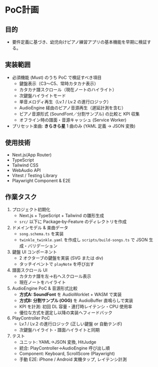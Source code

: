 # PoC計画

## 目的
- 要件定義に基づき、幼児向けピアノ練習アプリの基本機能を早期に検証する。

## 実装範囲
- 必須機能 (Must) のうち PoC で検証すべき項目
  - 鍵盤表示（C3〜C5、常時カタカナ表示）
  - カタカナ譜スクロール（現在ノートのハイライト）
  - 次鍵盤ハイライトモード
  - 単音メロディ再生（Lv.1 / Lv.2 の進行ロジック）
  - AudioEngine 経由のピアノ音源再生（遅延計測を含む）
  - ピアノ音源形式 (SoundFont／分割サンプル) の比較と KPI 収集
  - オフライン時の譜面・音源キャッシュ (Service Worker)
- プリセット楽曲: **きらきら星** 1 曲のみ (YAML 定義 → JSON 変換)

## 使用技術
- Next.js(App Router)
- TypeScript
- Tailwind CSS
- WebAudio API
- Vitest / Testing Library
- Playwright Component & E2E

## 作業タスク
1. プロジェクト初期化
   - Next.js + TypeScript + Tailwind の雛形生成
   - `src/` 以下に Package‑by‑Feature のディレクトリを作成
2. ドメインモデル & 楽曲データ
   - `song.schema.ts` を実装
   - `twinkle_twinkle.yaml` を作成し `scripts/build-songs.ts` で JSON 生成・バリデーション
3. 鍵盤 UI コンポーネント
   - 2 オクターブの鍵盤を実装 (SVG または div)
   - タッチイベントで `playNote` を呼び出す
4. 譜面スクロール UI
   - カタカナ譜を左→右へスクロール表示
   - 現在ノートをハイライト
5. AudioEngine PoC & 音源形式比較  
   - **方式A: SoundFont** を AudioWorklet + WASM で実装  
   - **方式B: 分割サンプル (OGG)** を AudioBuffer 直鳴らしで実装  
   - KPI を計測: 初回 DL 容量・連打時レイテンシ・CPU 使用率  
   - 優位な方式を選定し以降の実装へフィードバック
6. PlayController PoC
   - Lv.1 / Lv.2 の進行ロジック (正しい鍵盤 or 自動テンポ)
   - 次鍵盤ハイライト・譜面ハイライトと同期
7. テスト
   - ユニット: YAML→JSON 変換, HitJudge
   - 統合: PlayController→AudioEngine 呼び出し順
   - Component: Keyboard, ScrollScore (Playwright)
   - 手動 E2E: iPhone / Android 実機タップ, レイテンシ計測
